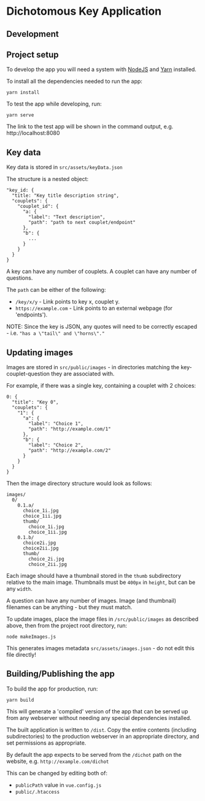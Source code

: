 # Dichotomous Key Application

## Development

## Project setup

To develop the app you will need a system with [NodeJS](https://nodejs.org/en/) and [Yarn](https://yarnpkg.com/) installed.

To install all the dependencies needed to run the app:

```
yarn install
```

To test the app while developing, run:

```
yarn serve
```

The link to the test app will be shown in the command output, e.g. http://localhost:8080


## Key data

Key data is stored in `src/assets/keyData.json`

The structure is a nested object:

```
"key_id: {
  "title: "Key title description string",
  "couplets": {
    "couplet_id": {
      "a: {
        "label": "Text description",
        "path": "path to next couplet/endpoint"
      },
      "b": {
        ...
      }
    }
  }
}
```
A key can have any number of couplets. A couplet can have any number of questions.

The `path` can be either of the following:

* `/key/x/y` - Link points to key x, couplet y.
* `https://example.com` - Link points to an external webpage (for 'endpoints').

NOTE: Since the key is JSON, any quotes will need to be correctly escaped - i.e. `"has a \"tail\" and \"horns\"."`

## Updating images

Images are stored in `src/public/images` - in directories matching the key-couplet-question they are associated with.

For example, if there was a single key, containing a couplet with 2 choices:

```
0: {
  "title": "Key 0",
  "couplets": {
    "1": {
      "a": {
        "label": "Choice 1",
        "path": "http://example.com/1"
      },
      "b": {
        "label": "Choice 2",
        "path": "http://example.com/2"
      }
    }
  }
}
```

Then the image directory structure would look as follows:

```
images/
  0/
    0.1.a/
      choice_1i.jpg
      choice_1ii.jpg
      thumb/
        choice_1i.jpg
        choice_1ii.jpg
    0.1.b/
      choice2i.jpg
      choice2ii.jpg
      thumb/
        choice_2i.jpg
        choice_2ii.jpg
```

Each image should have a thumbnail stored in the `thumb` subdirectory relative to the main image. Thumbnails must be `400px` in `height`, but can be any `width`.

A question can have any number of images. Image (and thumbnail) filenames can be anything - but they must match.

To update images, place the image files in `/src/public/images` as described above, then from the project root directory, run:

`node makeImages.js`

This generates images metadata `src/assets/images.json` - do not edit this file directly!


## Building/Publishing the app

To build the app for production, run:

```
yarn build
```

This will generate a 'compiled' version of the app that can be served up from any webserver without needing any special dependencies installed.

The built application is written to `/dist`. Copy the entire contents (including subdirectories) to the production webserver in an appropriate directory, and set permissions as appropriate.

By default the app expects to be served from the `/dichot` path on the website, e.g. `http://example.com/dichot`

This can be changed by editing both of:
* `publicPath` value in `vue.config.js`
* `public/.htaccess`
